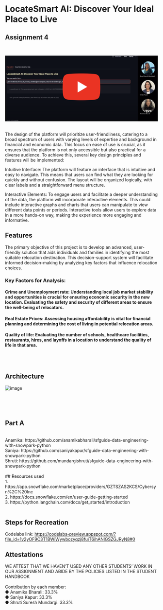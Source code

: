 # LocateSmart AI: Discover Your Ideal Place to Live

## Assignment 4
<br>

[![Video Demo](//github.com/BigDataIA-Fall2023-Team5/Assignment__4/blob/main/images/Youtube.png)](https://www.youtube.com/watch?v=aejwBV7ii6c) 

<br>
The design of the platform will prioritize user-friendliness, catering to a broad spectrum of users with varying levels of expertise and background in financial and economic data. This focus on ease of use is crucial, as it ensures that the platform is not only accessible but also practical for a diverse audience. To achieve this, several key design principles and features will be implemented:

Intuitive Interface: The platform will feature an interface that is intuitive and easy to navigate. This means that users can find what they are looking for quickly and without confusion. The layout will be organized logically, with clear labels and a straightforward menu structure.

Interactive Elements: To engage users and facilitate a deeper understanding of the data, the platform will incorporate interactive elements. This could include interactive graphs and charts that users can manipulate to view different data points or periods. Interactive tools allow users to explore data in a more hands-on way, making the experience more engaging and informative.


## Features

The primary objective of this project is to develop an advanced, user-friendly solution that aids individuals and families in identifying the most suitable relocation destination. This decision-support system will facilitate informed decision-making by analyzing key factors that influence relocation choices.

### Key Factors for Analysis:
#### Crime and Unemployment rate: Understanding local job market stability and opportunities is crucial for ensuring economic security in the new location. Evaluating the safety and security of different areas to ensure the well-being of relocators.
#### Real Estate Prices: Assessing housing affordability is vital for financial planning and determining the cost of living in potential relocation areas.
#### Quality of life: Evaluating the number of schools, healthcare facilities, restaurants, hires, and layoffs in a location to understand the quality of life in that area.



<br>
<br>

## Architecture
![image](https://github.com/BigDataIA-Fall2023-Team5/Assignment__4/assets/114553498/e158cd0c-af81-462e-8b7e-66d0bbcc1b8d)

<br>
<br>
<br>

## Part A
<br>
Anamika: https://github.com/anamikabharali/sfguide-data-engineering-with-snowpark-python <br>
Saniya: https://github.com/saniyakapur/sfguide-data-engineering-with-snowpark-python <br>
Shruti: https://github.com/mundargishruti/sfguide-data-engineering-with-snowpark-python <br>

<br>
## Resources used
<br>
1. https://app.snowflake.com/marketplace/providers/GZTSZAS2KCS/Cybersyn%2C%20Inc  <br>
2. https://docs.snowflake.com/en/user-guide-getting-started  <br>
3. https://python.langchain.com/docs/get_started/introduction  <br>
<br>

## Steps for Recreation

Codelabs link: https://codelabs-preview.appspot.com/?file_id=1v2yOF9C3T1BWiWywbozyqzj8fuiT6ihANlGSZGJRyN8#0 <br>


## Attestations
WE ATTEST THAT WE HAVEN’T USED ANY OTHER STUDENTS’ WORK IN OUR ASSIGNMENT AND ABIDE BY THE POLICIES LISTED IN THE STUDENT HANDBOOK<br>
<br>
Contribution by each member:<br>
● Anamika Bharali: 33.3%<br>
● Saniya Kapur: 33.3%<br>
● Shruti Suresh Mundargi: 33.3%<br>
